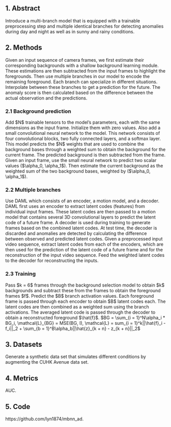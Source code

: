 <h2>1. Abstract</h2>
Introduce a multi-branch model that is equipped with a trainable preprocessing step and multiple identical branches for detecting anomalies during day and night as well as in sunny and rainy conditions.
<h2>2. Methods</h2>
Given an input sequence of camera frames, we first estimate their corresponding backgrounds with a shallow background learning module. These estimations are then subtracted from the input frames to highlight the foregrounds. Then use multiple branches in our model to encode the remaining foreground. Each branch can specialize in different situations. Interpolate between these branches to get a prediction for the future. The anomaly score is then calculated based on the difference between the actual observation and the predictions.
<h3>2.1 Background prediction</h3>
Add $N$ trainable tensors to the model’s parameters, each with the same dimensions as the input frame. Initialize them with zero values. Also add a small convolutional neural network to the model. This network consists of four convolutional blocks, two fully connected layers, and a softmax layer. This model predicts the $N$ weights that are used to combine the background bases through a weighted sum to obtain the background for the current frame. The predicted background is then subtracted from the frame. Given an input frame, use the small neural network to predict two scalar values ($\alpha_0, \alpha_1$). Then estimate the current background as the weighted sum of the two background bases, weighted by ($\alpha_0, \alpha_1$).
<h3>2.2 Multiple branches</h3>
Use DAML which consists of an encoder, a motion model, and a decoder. DAML first uses an encoder to extract latent codes (features) from individual input frames. These latent codes are then passed to a motion model that contains several 3D convolutional layers to predict the latent code of a future frame. A decoder is used during training to generate frames based on the combined latent codes. At test time, the decoder is discarded and anomalies are detected by calculating the difference between observed and predicted latent codes. Given a preprocessed input video sequence, extract latent codes from each of the encoders, which are then used for the prediction of the latent code of a future frame and for the reconstruction of the input video sequence. Feed the weighted latent codes to the decoder for reconstructing the inputs.
<h3>2.3 Training</h3>
Pass $k = 6$ frames through the background selection model to obtain $k$ backgrounds and subtract these from the frames to obtain the foreground frames $f$. Predict the $B$ branch activation values. Each foreground frame is passed through each encoder to obtain $B$ latent codes each. The latent codes are then combined as a weighted sum using the branch activations. The averaged latent code is passed through the decoder to obtain a reconstructed foreground $\hat{f}$. $BG = \sum_{i = 1}^N\alpha_i * BG_i, \mathcal{L}_{BG} = MSE(BG, I), \mathcal{L} = sum_{i = 1}^k||\hat{f}_i - f_i||_2 + \sum_{b = 1}^B\alpha_b||\hat{z}_{k + n} - z_{k + n}||_2$
<h2>3. Datasets</h2>
Generate a synthetic data set that simulates different conditions by augmenting the CUHK Avenue data set.
<h2>4. Metrics</h2>
AUC.
<h2>5. Code</h2>
https://github.com/lyn1874/mbnn_ad.
